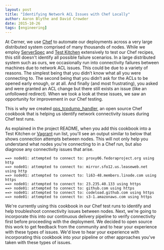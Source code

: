 ```yaml
---
layout: post
title: "Identifying Network ACL Issues with Chef Locally"
author: Aaron Blythe and David Crowder
date: 2015-10-26
tags: [engineering]
---
```


At Cerner, we use [Chef][chef] to automate our deployments across a very large distributed system comprised of many thousands of nodes. While we employ [ServerSpec][serverspec] and [Test Kitchen][test-kitchen] extensively to test our Chef recipes, this still doesn't identify all possible failure scenarios. In a large distributed system such as ours, we occasionally run into connectivity failures between machines due to network ACL issues. This could be due to a variety of reasons. The simplest being that you didn’t know what all you were connecting to. The second being that you didn’t ask for the ACLs to be opened early enough, or at all. And finally (and most frustrating), you asked and were granted an ACL change but there still exists an issue (like an unfollowed redirect). When we took a look at these issues, we saw an opportunity for improvement in our Chef testing.

This is why we created [ops_tcpdump_handler][ops_tcpdump_handler], an open source Chef cookbook that is helping us identify network connectivity issues during Chef test runs.

As explained in the project README, when you add this cookbook into a Test Kitchen or [Vagrant][vagrant] run list, you'll see an output similar to below that shows connection attempts between nodes. This will not only help you understand what nodes you're connecting to in a Chef run, but also diagnose any connectivity issues that arise.

```
==> node01: attempted to connect to: proxy06.fedoraproject.org using http
==> node01: attempted to connect to: mirror.sfo12.us.leaseweb.net using http
==> node01: attempted to connect to: li63-48.members.linode.com using https
==> node01: attempted to connect to: 23.235.40.133 using https
==> node01: attempted to connect to: github.com using https
==> node01: attempted to connect to: codeload.github.com using https
==> node01: attempted to connect to: s3-1.amazonaws.com using https
```

We're currently using this cookbook in our Chef test runs to identify and help troubleshoot connectivity issues between nodes. Next, we're going to incorporate this into our continuous delivery pipeline to verify connectivity first before proceeding with the deployment. We decided to open source this work to get feedback from the community and to hear your experience with these types of issues. We'd love to hear your experience with incorporating this cookbook into your pipeline or other approaches you've taken with these types of issues.

[chef]: https://www.chef.io/
[serverspec]: http://serverspec.org/
[test-kitchen]: http://kitchen.ci/
[ops_tcpdump_handler]: https://github.com/cerner/ops_tcpdump_handler
[vagrant]: https://www.vagrantup.com/
